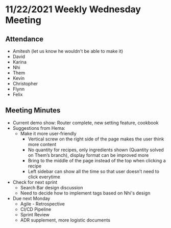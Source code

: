 # 11/22/2021 Weekly Wednesday Meeting

## Attendance
* Amitesh (let us know he wouldn't be able to make it)
* David
* Karina
* Nhi
* Them
* Kevin
* Christopher
* Flynn
* Felix

## Meeting Minutes

*	Current demo show: Router complete, new setting feature, cookbook
*	Suggestions from Hema:
    *	Make it more user-friendly
        *   Vertical screw on the right side of the page makes the user think more content
        *   No quantity for recipes, only ingredients shown (Quantity solved on Them’s branch), display format can be improved more
        *   Bring to the middle of the page instead of the top when clicking a recipe
        *   Left sidebar can show all the time so that user doesn’t need to click everytime
*   Check for next sprint
    *   Search Bar design discussion
    *   Need to decide how to implement tags based on Nhi's design
*   Due next Monday
    *   Agile - Retrospective
    *   CI/CD Pipeline
    *   Sprint Review
    *   ADR supplement, more logistic documents